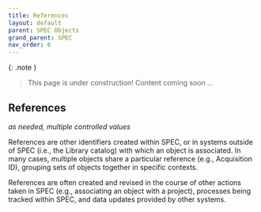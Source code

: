 ```yaml
---
title: References
layout: default
parent: SPEC Objects
grand_parent: SPEC
nav_order: 6
---
```


{: .note }
> This page is under construction! 
> Content coming soon ...

## References
*as needed, multiple controlled values*

References are other identifiers created within SPEC, or in systems outside of SPEC (i.e., the Library catalog) with which an object is associated. In many cases, multiple objects share a particular reference (e.g., Acquisition ID), grouping sets of objects together in specific contexts.

References are often created and revised in the course of other actions taken in SPEC (e.g., associating an object with a project), processes being tracked within SPEC, and data updates provided by other systems.


